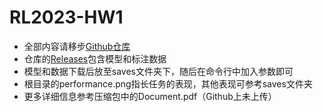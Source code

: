 # RL2023-HW1

- 全部内容请移步[Github仓库](https://github.com/Char1sk/NJU-RL2023-HW1)
- 仓库的[Releases](https://github.com/Char1sk/NJU-RL2023-HW1/releases/tag/v1.0.0)包含模型和标注数据
- 模型和数据下载后放至saves文件夹下，随后在命令行中加入参数即可
- 根目录的performance.png指长任务的表现，其他表现可参考saves文件夹
- 更多详细信息参考压缩包中的Document.pdf（Github上未上传）
